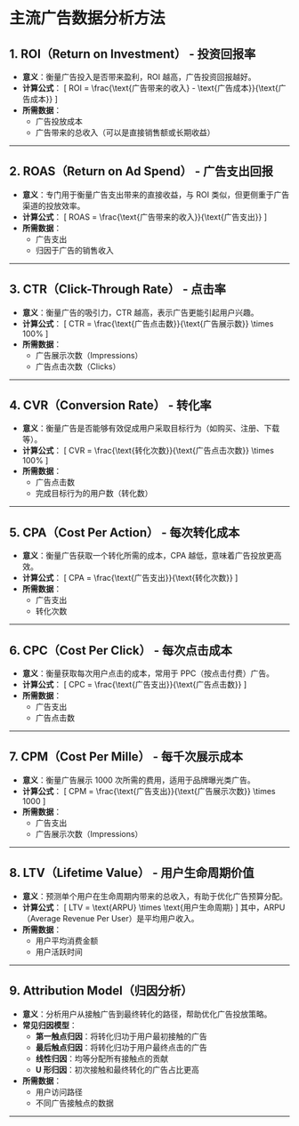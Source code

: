 # 主流广告数据分析方法


## 1. **ROI（Return on Investment） - 投资回报率**
- **意义**：衡量广告投入是否带来盈利，ROI 越高，广告投资回报越好。  
- **计算公式**：
  \[
  ROI = \frac{\text{广告带来的收入} - \text{广告成本}}{\text{广告成本}}
  \]
- **所需数据**：
  - 广告投放成本
  - 广告带来的总收入（可以是直接销售额或长期收益）

---

## 2. **ROAS（Return on Ad Spend） - 广告支出回报**
- **意义**：专门用于衡量广告支出带来的直接收益，与 ROI 类似，但更侧重于广告渠道的投放效率。  
- **计算公式**：
  \[
  ROAS = \frac{\text{广告带来的收入}}{\text{广告支出}}
  \]
- **所需数据**：
  - 广告支出
  - 归因于广告的销售收入

---

## 3. **CTR（Click-Through Rate） - 点击率**
- **意义**：衡量广告的吸引力，CTR 越高，表示广告更能引起用户兴趣。  
- **计算公式**：
  \[
  CTR = \frac{\text{广告点击数}}{\text{广告展示数}} \times 100\%
  \]
- **所需数据**：
  - 广告展示次数（Impressions）
  - 广告点击次数（Clicks）

---

## 4. **CVR（Conversion Rate） - 转化率**
- **意义**：衡量广告是否能够有效促成用户采取目标行为（如购买、注册、下载等）。  
- **计算公式**：
  \[
  CVR = \frac{\text{转化次数}}{\text{广告点击次数}} \times 100\%
  \]
- **所需数据**：
  - 广告点击数
  - 完成目标行为的用户数（转化数）

---

## 5. **CPA（Cost Per Action） - 每次转化成本**
- **意义**：衡量广告获取一个转化所需的成本，CPA 越低，意味着广告投放更高效。  
- **计算公式**：
  \[
  CPA = \frac{\text{广告支出}}{\text{转化次数}}
  \]
- **所需数据**：
  - 广告支出
  - 转化次数

---

## 6. **CPC（Cost Per Click） - 每次点击成本**
- **意义**：衡量获取每次用户点击的成本，常用于 PPC（按点击付费）广告。  
- **计算公式**：
  \[
  CPC = \frac{\text{广告支出}}{\text{广告点击数}}
  \]
- **所需数据**：
  - 广告支出
  - 广告点击数

---

## 7. **CPM（Cost Per Mille） - 每千次展示成本**
- **意义**：衡量广告展示 1000 次所需的费用，适用于品牌曝光类广告。  
- **计算公式**：
  \[
  CPM = \frac{\text{广告支出}}{\text{广告展示次数}} \times 1000
  \]
- **所需数据**：
  - 广告支出
  - 广告展示次数（Impressions）

---

## 8. **LTV（Lifetime Value） - 用户生命周期价值**
- **意义**：预测单个用户在生命周期内带来的总收入，有助于优化广告预算分配。  
- **计算公式**：
  \[
  LTV = \text{ARPU} \times \text{用户生命周期}
  \]
  其中，ARPU（Average Revenue Per User）是平均用户收入。  
- **所需数据**：
  - 用户平均消费金额
  - 用户活跃时间

---

## 9. **Attribution Model（归因分析）**
- **意义**：分析用户从接触广告到最终转化的路径，帮助优化广告投放策略。  
- **常见归因模型**：
  - **第一触点归因**：将转化归功于用户最初接触的广告
  - **最后触点归因**：将转化归功于用户最终点击的广告
  - **线性归因**：均等分配所有接触点的贡献
  - **U 形归因**：初次接触和最终转化的广告占比更高
- **所需数据**：
  - 用户访问路径
  - 不同广告接触点的数据

---

